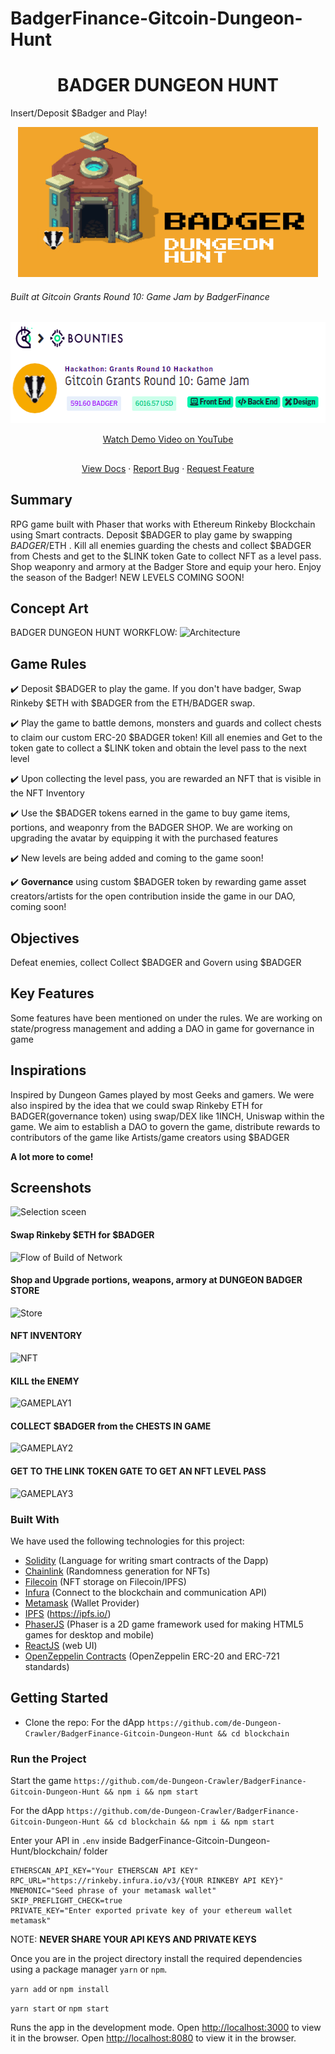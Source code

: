 # BadgerFinance-Gitcoin-Dungeon-Hunt
<h1 align="center">BADGER DUNGEON HUNT</h1>
Insert/Deposit $Badger and Play!

<p align="center">
  <a href="https://github.com/de-Dungeon-Crawler/BadgerFinance-Gitcoin-Dungeon-Hunt">
    <img src="./blockchain/src/assets/FRAME1.png" alt="Logo" width="480" height="240">
  </a>
  <h6>Built at Gitcoin Grants Round 10: Game Jam by BadgerFinance</h6>
  <img src="./blockchain/src/assets/FRAME2.png" alt="Logo" width="570" height="162">
  </p>
  
  <p align="center"><a href="https://www.youtube.com/watch?v=ysYjQYE15cw">Watch Demo Video on YouTube</a></p>

## 

<p align="center">
    <a href="https://github.com/de-Dungeon-Crawler/BadgerFinance-Gitcoin-Dungeon-Hunt">View Docs</a>
    ·
    <a href="https://github.com/de-Dungeon-Crawler/BadgerFinance-Gitcoin-Dungeon-Hunt/issues">Report Bug</a>
    ·
    <a href="https://github.com/de-Dungeon-Crawler/BadgerFinance-Gitcoin-Dungeon-Hunt/issues">Request Feature</a>
  </p>

## Summary
RPG game built with Phaser that works with Ethereum Rinkeby Blockchain using Smart contracts. Deposit $BADGER to play game by swapping $BADGER/$ETH . Kill all enemies guarding the chests and collect $BADGER from Chests and get to the $LINK token Gate to collect NFT as a level pass. Shop weaponry and armory at the Badger Store and equip your hero. Enjoy the season of the Badger! NEW LEVELS COMING SOON!

## Concept Art
BADGER DUNGEON HUNT WORKFLOW:
![Architecture](https://github.com/de-Dungeon-Crawler/BadgerFinance-Gitcoin-Dungeon-Hunt/blob/main/blockchain/src/assets/final%20architecture.png)

##  Game Rules

<p> ✔️ Deposit $BADGER to play the game. If you don't have badger, Swap Rinkeby $ETH with $BADGER from the ETH/BADGER swap.</p>
<p> ✔️ Play the game to battle demons, monsters and guards and collect chests to claim our custom ERC-20 $BADGER token! Kill all enemies and Get to the token gate to collect a $LINK token and obtain the level pass to the next level </p>
<p> ✔️ Upon collecting the level pass, you are rewarded an NFT that is visible in the NFT Inventory  </p>
<p> ✔️ Use the $BADGER tokens earned in the game to buy game items, portions, and weaponry from the BADGER SHOP. We are working on upgrading the avatar by equipping it with the purchased features  </p>
<p> ✔️ New levels are being added and coming to the game soon! </p>
<p> ✔️ <b>Governance</b> using custom $BADGER token by rewarding game asset creators/artists for the open contribution inside the game in our DAO, coming soon! </p>

## Objectives 
Defeat enemies, collect Collect $BADGER and Govern using $BADGER

## Key Features
Some features have been mentioned on under the rules. We are working on state/progress management and adding a DAO in game for governance in game

## Inspirations
Inspired by Dungeon Games played by most Geeks and gamers. We were also inspired by the idea that we could swap Rinkeby ETH for BADGER(governance token) using swap/DEX like 1INCH, Uniswap within the game. We aim to establish a DAO to govern the game, distribute rewards to contributors of the game like Artists/game creators using $BADGER
 
 **A lot more to come!**

## Screenshots

![Selection sceen](https://github.com/de-Dungeon-Crawler/BadgerFinance-Gitcoin-Dungeon-Hunt/blob/main/blockchain/src/assets/gitcoin1.png)
#### Swap Rinkeby $ETH for $BADGER
![Flow of Build of Network](https://github.com/de-Dungeon-Crawler/BadgerFinance-Gitcoin-Dungeon-Hunt/blob/main/blockchain/src/assets/gitcoin2.png)
#### Shop and Upgrade portions, weapons, armory at DUNGEON BADGER STORE 
![Store](https://github.com/de-Dungeon-Crawler/BadgerFinance-Gitcoin-Dungeon-Hunt/blob/main/blockchain/src/assets/gitcoin3.png)
#### NFT INVENTORY
![NFT](https://github.com/de-Dungeon-Crawler/BadgerFinance-Gitcoin-Dungeon-Hunt/blob/main/blockchain/src/assets/gitcoin4.png)
#### KILL the ENEMY
![GAMEPLAY1](https://github.com/de-Dungeon-Crawler/BadgerFinance-Gitcoin-Dungeon-Hunt/blob/main/blockchain/src/assets/gitcoin6.png)
#### COLLECT $BADGER from the CHESTS IN GAME
![GAMEPLAY2](https://github.com/de-Dungeon-Crawler/BadgerFinance-Gitcoin-Dungeon-Hunt/blob/main/blockchain/src/assets/gitcoin8.png)
#### GET TO THE LINK TOKEN GATE TO GET AN NFT LEVEL PASS
![GAMEPLAY3](https://github.com/de-Dungeon-Crawler/BadgerFinance-Gitcoin-Dungeon-Hunt/blob/main/blockchain/src/assets/gitcoin9.png)


### Built With
We have used the following technologies for this project:
* [Solidity](https://docs.soliditylang.org/en/v0.8.3/) (Language for writing smart contracts of the Dapp)
* [Chainlink](https://chain.link/) (Randomness generation for NFTs)
* [Filecoin](https://filecoin.io/) (NFT storage on Filecoin/IPFS)
* [Infura](https://infura.io/) (Connect to the blockchain and communication API)
* [Metamask](https://metamask.io) (Wallet Provider)
* [IPFS](https://orbitdb.org/) (https://ipfs.io/)
* [PhaserJS](https://phaser.io/) (Phaser is a 2D game framework used for making HTML5 games for desktop and mobile)
* [ReactJS](https://reactjs.org/) (web UI)
* [OpenZeppelin Contracts](https://openzeppelin.com/contracts/) (OpenZeppelin ERC-20 and ERC-721 standards)

## Getting Started

* Clone the repo:
For the dApp
`https://github.com/de-Dungeon-Crawler/BadgerFinance-Gitcoin-Dungeon-Hunt && cd blockchain`


### Run the Project

Start the game
`https://github.com/de-Dungeon-Crawler/BadgerFinance-Gitcoin-Dungeon-Hunt && npm i && npm start`

For the dApp
`https://github.com/de-Dungeon-Crawler/BadgerFinance-Gitcoin-Dungeon-Hunt && cd blockchain && npm i && npm start`

 Enter your API in `.env` inside 
BadgerFinance-Gitcoin-Dungeon-Hunt/blockchain/ folder

   ```JS
   ETHERSCAN_API_KEY="Your ETHERSCAN API KEY"
   RPC_URL="https://rinkeby.infura.io/v3/{YOUR RINKEBY API KEY}"
   MNEMONIC="Seed phrase of your metamask wallet"
   SKIP_PREFLIGHT_CHECK=true
   PRIVATE_KEY="Enter exported private key of your ethereum wallet metamask"
   ```
   
   NOTE: **NEVER SHARE YOUR API KEYS AND PRIVATE KEYS**

Once you are in the project directory install the required dependencies using a package manager `yarn` or `npm`.

`yarn add` or `npm install`

`yarn start` or `npm start`

Runs the app in the development mode.
Open [http://localhost:3000](http://localhost:3000) to view it in the browser.
Open [http://localhost:8080](http://localhost:8080) to view it in the browser.











